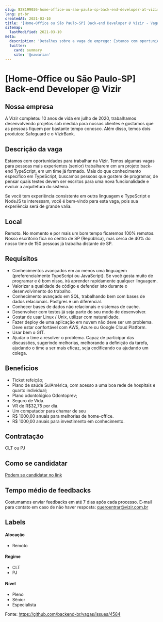 ```yaml
---
slug: 828199036-home-office-ou-sao-paulo-sp-back-end-developer-at-vizir
lang: pt-br
createdAt: 2021-03-10
title: '[Home-Office ou São Paulo-SP] Back-end Developer @ Vizir - Vaga de Emprego'
sitemap:
  lastModified: 2021-03-10
meta:
  description: 'Detalhes sobre a vaga de emprego: Estamos com oportunidades para trabalhar na Vizir. Temos algumas vagas para pessoas mais experientes (senior) trabalharem em um projeto back-end TypeScript, em um time já formado. Mais do que conhecimento específico em TypeScript, buscamos pessoas que gostem de programar, de pensar quais testes devem ser escritos para uma nova funcionalidade e evoluir a arquitetura do sistema. Se você tem experiência consistente em outra linguagem e TypeScript e NodeJS te interessam, você é bem-vindo para esta vaga, pois sua experiência será de grande valia.'
  twitter:
    card: summary
    site: '@nawarian'
---
```


# [Home-Office ou São Paulo-SP] Back-end Developer @ Vizir

## Nossa empresa

A Vizir completou 10 anos de vida em julho de 2020, trabalhamos desenvolvendo projetos sob medida para nossos clientes e gostamos que as pessoas fiquem por bastante tempo conosco. Além disso, temos dois produtos: Safeguard e o VizirBank.

## Descrição da vaga

Estamos com oportunidades para trabalhar na Vizir. Temos algumas vagas para pessoas mais experientes (senior) trabalharem em um projeto back-end TypeScript, em um time já formado. Mais do que conhecimento específico em TypeScript, buscamos pessoas que gostem de programar, de pensar quais testes devem ser escritos para uma nova funcionalidade e evoluir a arquitetura do sistema.

Se você tem experiência consistente em outra linguagem e TypeScript e NodeJS te interessam, você é bem-vindo para esta vaga, pois sua experiência será de grande valia.

## Local

Remoto.
No momento e por mais um bom tempo ficaremos 100% remotos. Nosso escritório fica no centro de SP (República), mas cerca de 40% do nosso time de 150 pessoas já trabalha distante de SP. 

## Requisitos

- Conhecimentos avançados em ao menos uma linguagem (preferencialmente TypeScript ou JavaScript). Se você gosta muito de programar e é bom nisso, irá aprender rapidamente qualquer linguagem.
- Valorizar a qualidade de código e defender isto durante o desenvolvimento do trabalho.
- Conhecimento avançado em SQL, trabalhando bem com bases de dados relacionais. Postgres é um diferencial.
- Conhecer bases de dados não relacionais e sistemas de cache.
- Desenvolver com testes já seja parte do seu modo de desenvolver.
- Gostar de usar Linux / Unix, utilizar com naturalidade.
- Fazer deploy de uma aplicação em nuvem não deve ser um problema. Deve estar confortável com AWS, Azure ou Google Cloud Platform.
- Usar bem o GIT.
- Ajudar o time a resolver o problema. Capaz de participar das discussões, sugerindo melhorias, melhorando a definição da 
tarefa, ajudando o time a ser mais eficaz, seja codificando ou ajudando um colega.


## Benefícios

- Ticket refeição;
- Plano de saúde SulAmérica, com acesso a uma boa rede de hospitais e quarto individual;
- Plano odontológico Odontoprev;
- Seguro de Vida.
- VR de R$32,75 por dia. 
- Um computador para chamar de seu
- R$ 1000,00 anuais para melhorias de home-office. 
- R$ 1000,00 anuais para investimento em conhecimento. 

## Contratação

CLT ou PJ

## Como se candidatar

[Podem se candidatar no link](https://recruiterflow.com/vizir/jobs/11?source=BackendBR)

## Tempo médio de feedbacks

Costumamos enviar feedbacks em até 7 dias após cada processo.
E-mail para contato em caso de não haver resposta: queroentrar@vizir.com.br

## Labels

#### Alocação
- Remoto

#### Regime
- CLT
- PJ

#### Nível
- Pleno
- Sênior
- Especialista




Fonte: https://github.com/backend-br/vagas/issues/4584